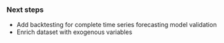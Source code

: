 ### Next steps
- Add backtesting for complete time series forecasting model validation
- Enrich dataset with exogenous variables